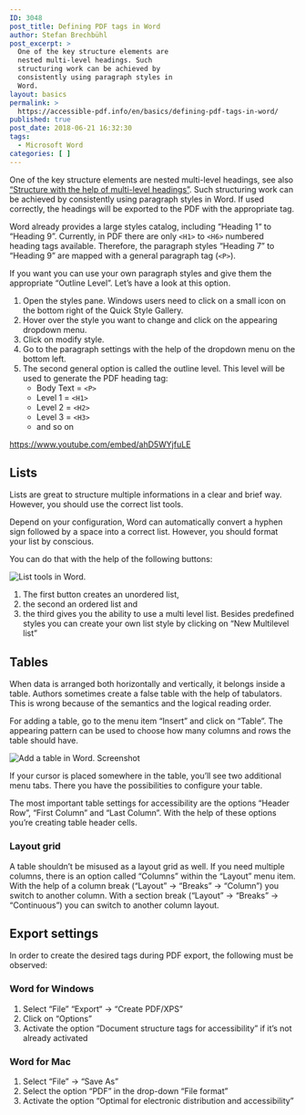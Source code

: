 ```yaml
---
ID: 3048
post_title: Defining PDF tags in Word
author: Stefan Brechbühl
post_excerpt: >
  One of the key structure elements are
  nested multi-level headings. Such
  structuring work can be achieved by
  consistently using paragraph styles in
  Word.
layout: basics
permalink: >
  https://accessible-pdf.info/en/basics/defining-pdf-tags-in-word/
published: true
post_date: 2018-06-21 16:32:30
tags:
  - Microsoft Word
categories: [ ]
---
```

One of the key structure elements are nested multi-level headings, see also [“Structure with the help of multi-level headings”][1]. Such structuring work can be achieved by consistently using paragraph styles in Word. If used correctly, the headings will be exported to the PDF with the appropriate tag.

Word already provides a large styles catalog, including “Heading 1“ to “Heading 9”. Currently, in PDF there are only `<H1>` to `<H6>` numbered heading tags available. Therefore, the paragraph styles “Heading 7” to “Heading 9” are mapped with a general paragraph tag (`<P>`).

If you want you can use your own paragraph styles and give them the appropriate “Outline Level”. Let’s have a look at this option.

1.  Open the styles pane. Windows users need to click on a small icon on the bottom right of the Quick Style Gallery.
2.  Hover over the style you want to change and click on the appearing dropdown menu.
3.  Click on modify style.
4.  Go to the paragraph settings with the help of the dropdown menu on the bottom left.
5.  The second general option is called the outline level. This level will be used to generate the PDF heading tag: 
    *   Body Text = `<P>`
    *   Level 1 = `<H1>`
    *   Level 2 = `<H2>`
    *   Level 3 = `<H3>`
    *   and so on

https://www.youtube.com/embed/ahD5WYjfuLE

## Lists

Lists are great to structure multiple informations in a clear and brief way. However, you should use the correct list tools.

Depend on your configuration, Word can automatically convert a hyphen sign followed by a space into a correct list. However, you should format your list by conscious.

You can do that with the help of the following buttons:

![List tools in Word.][2]

1.  The first button creates an unordered list,
2.  the second an ordered list and
3.  the third gives you the ability to use a multi level list. Besides predefined styles you can create your own list style by clicking on “New Multilevel list”

## Tables

When data is arranged both horizontally and vertically, it belongs inside a table. Authors sometimes create a false table with the help of tabulators. This is wrong because of the semantics and the logical reading order.

For adding a table, go to the menu item “Insert” and click on “Table”. The appearing pattern can be used to choose how many columns and rows the table should have.

![Add a table in Word. Screenshot][3]

If your cursor is placed somewhere in the table, you’ll see two additional menu tabs. There you have the possibilities to configure your table.

The most important table settings for accessibility are the options “Header Row”, “First Column” and “Last Column”. With the help of these options you’re creating table header cells.

### Layout grid

A table shouldn’t be misused as a layout grid as well. If you need multiple columns, there is an option called “Columns” within the “Layout” menu item. With the help of a column break (“Layout” → “Breaks” → “Column”) you switch to another column. With a section break (“Layout” → “Breaks” → “Continuous”) you can switch to another column layout.

## Export settings

In order to create the desired tags during PDF export, the following must be observed:

### Word for Windows

1.  Select “File” “Export“ → “Create PDF/XPS” 
2.  Click on “Options”
3.  Activate the option “Document structure tags for accessibility” if it’s not already activated

### Word for Mac

1.  Select “File” → “Save As”
2.  Select the option “PDF” in the drop-down “File format”
3.  Activate the option “Optimal for electronic distribution and accessibility”

 [1]: https://accessible-pdf.info/en/basics/structure-with-the-help-of-multi-level-headings/
 [2]: https://accessible-pdf.info/wp/wp-content/uploads/word-list.png
 [3]: https://accessible-pdf.info/wp/wp-content/uploads/word_table.png